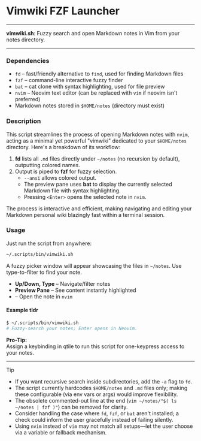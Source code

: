 # Vimwiki FZF Launcher

---

**vimwiki.sh**: Fuzzy search and open Markdown notes in Vim from your notes directory.

---

### Dependencies

- `fd` – fast/friendly alternative to `find`, used for finding Markdown files  
- `fzf` – command-line interactive fuzzy finder  
- `bat` – cat clone with syntax highlighting, used for file preview  
- `nvim` – Neovim text editor (can be replaced with `vim` if neovim isn't preferred)  
- Markdown notes stored in `$HOME/notes` (directory must exist)

### Description

This script streamlines the process of opening Markdown notes with `nvim`, acting as a minimal yet powerful "vimwiki" dedicated to your `$HOME/notes` directory. Here's a breakdown of its workflow:

1. **fd** lists all `.md` files directly under `~/notes` (no recursion by default), outputting colored names.
2. Output is piped to **fzf** for fuzzy selection.  
   - `--ansi` allows colored output.
   - The preview pane uses **bat** to display the currently selected Markdown file with syntax highlighting.
   - Pressing `<Enter>` opens the selected note in `nvim`.

The process is interactive and efficient, making navigating and editing your Markdown personal wiki blazingly fast within a terminal session.

### Usage

Just run the script from anywhere:

```sh
~/.scripts/bin/vimwiki.sh
```

A fuzzy picker window will appear showcasing the files in `~/notes`. Use type-to-filter to find your note.

- **Up/Down, Type** – Navigate/filter notes
- **Preview Pane** – See content instantly highlighted
- **<Enter>** – Open the note in `nvim`

#### Example tldr

```sh
$ ~/.scripts/bin/vimwiki.sh
# Fuzzy-search your notes; Enter opens in Neovim.
```

**Pro-Tip:**  
Assign a keybinding in qtile to run this script for one-keypress access to your notes.

---

> [!TIP]
> - If you want recursive search inside subdirectories, add the `-a` flag to `fd`.
> - The script currently hardcodes `$HOME/notes` and `.md` files only; making these configurable (via env vars or args) would improve flexibility.
> - The obsolete commented-out line at the end (`vim ~/notes/"$( ls ~/notes | fzf )"`) can be removed for clarity.
> - Consider handling the case where `fd`, `fzf`, or `bat` aren't installed; a check could inform the user gracefully instead of failing silently.
> - Using `nvim` instead of `vim` may not match all setups—let the user choose via a variable or fallback mechanism.